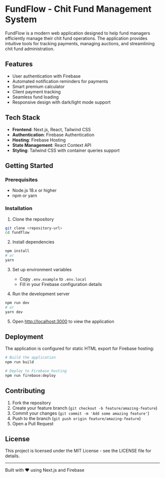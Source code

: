 # FundFlow - Chit Fund Management System

FundFlow is a modern web application designed to help fund managers efficiently manage their chit fund operations. The application provides intuitive tools for tracking payments, managing auctions, and streamlining chit fund administration.

## Features

- User authentication with Firebase
- Automated notification reminders for payments
- Smart premium calculator
- Client payment tracking
- Seamless fund loading
- Responsive design with dark/light mode support

## Tech Stack

- **Frontend**: Next.js, React, Tailwind CSS
- **Authentication**: Firebase Authentication
- **Hosting**: Firebase Hosting
- **State Management**: React Context API
- **Styling**: Tailwind CSS with container queries support

## Getting Started

### Prerequisites

- Node.js 18.x or higher
- npm or yarn

### Installation

1. Clone the repository
```bash
git clone <repository-url>
cd fundflow
```

2. Install dependencies
```bash
npm install
# or
yarn
```

3. Set up environment variables
   - Copy `.env.example` to `.env.local`
   - Fill in your Firebase configuration details

4. Run the development server
```bash
npm run dev
# or
yarn dev
```

5. Open [http://localhost:3000](http://localhost:3000) to view the application

## Deployment

The application is configured for static HTML export for Firebase hosting:

```bash
# Build the application
npm run build

# Deploy to Firebase hosting
npm run firebase:deploy
```

## Contributing

1. Fork the repository
2. Create your feature branch (`git checkout -b feature/amazing-feature`)
3. Commit your changes (`git commit -m 'Add some amazing feature'`)
4. Push to the branch (`git push origin feature/amazing-feature`)
5. Open a Pull Request

## License

This project is licensed under the MIT License - see the LICENSE file for details.

---

Built with ❤️ using Next.js and Firebase
